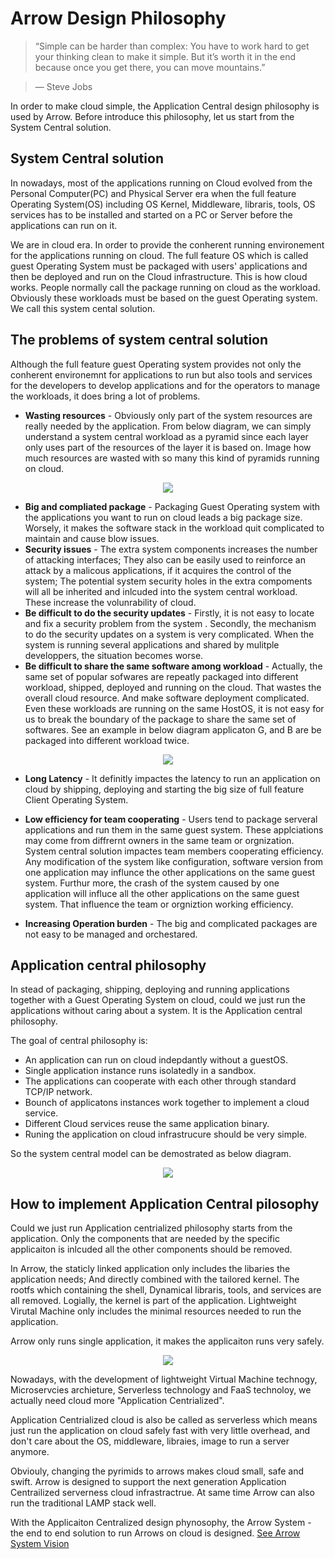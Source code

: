 # Arrow Design Philosophy
> “Simple can be harder than complex: You have to work hard to get your thinking clean to make it simple. But it’s worth it in the end because once you get there, you can move mountains.”

> ― Steve Jobs

In order to make cloud simple, the Application Central design philosophy is used by Arrow. Before introduce this philosophy, let us start from the System Central solution.

## System Central solution
In nowadays, most of the applications running on Cloud evolved from the Personal Computer(PC) and Physical Server era when the full feature Operating System(OS) including OS Kernel, Middleware, libraris, tools, OS services has to be installed and started on a PC or Server before the applications can run on it.

We are in cloud era. In order to provide the conherent running environement for the applications running on cloud. The full feature OS which is called guest Operating System must be packaged with users' applications and then be deployed and run on the Cloud infrastructure. This is how cloud works. People normally call the package running on cloud as the workload.  Obviously these workloads must be based on the guest Operating system. We call this system cental solution. 

## The problems of system central solution
Although the full feature guest Operating system provides not only the conherent environemnt for applications to run but also tools and services for the developers to develop applications and for the operators to manage the workloads, it does bring a lot of problems.

- **Wasting resources** - Obviously only part of the system resources are really needed by the application. From below diagram, we can simply understand a system central workload as a pyramid since each layer only uses part of the resources of the layer it is based on. Image how much resources are wasted with so many this kind of pyramids running on cloud.
<p align="center">
  <img src="https://github.com/Walnux/Arrow_Documents/blob/master/images/PackageInSysCentral.png">
</p>

- **Big and compliated package** - Packaging Guest Operating system with the applications you want to run on cloud leads a big package size. Worsely, it makes the software stack in the workload quit complicated to maintain and cause blow issues. 
- **Security issues** - The extra system components increases the number of attacking interfaces; They also can be easily used to reinforce an attack by a malicous applications, if it acquires the control of the system; The potential system security holes in the extra compoments will all be inherited and inlcuded into the system central workload. These increase the volunrability of cloud.  
- **Be difficult to do the security updates** - Firstly, it is not easy to locate and fix a security problem from the system . Secondly, the mechanism to do the security updates on a system is very complicated. When the system is running several applications and shared by mulitple developpers, the situation becomes worse.
- **Be difficult to share the same software among workload** - Actually, the same set of popular sofwares are repeatly packaged into different workload, shipped, deployed and running on the cloud. That wastes the overall cloud resource. And make software deployment complicated. Even these workloads are running on the same HostOS, it is not easy for us to break the boundary of the package to share the same set of softwares. See an example in below diagram applicaton G, and B are be packaged into different workload twice.  
<p align="center">
  <img src="https://github.com/Walnux/Arrow_Documents/blob/master/images/AppShareSystemCentral.png">
</p>

- **Long Latency** - It definitly impactes the latency to run an application on cloud by shipping, deploying and starting the big size of full feature Client Operating System.

- **Low efficiency for team cooperating** - Users tend to package serveral applications and run them in the same guest system. These applciations may come from diffrernt owners in the same team or orgnization. System central solution impactes team members cooperating efficiency. Any modification of the system like configuration, software version from one application may influnce the other applications on the same guest system. Furthur more, the crash of the system caused by one application  will influce all the other applications on the same guest system. That influence the team or orgniztion working efficiency.
- **Increasing Operation burden** - The big and complicated packages are not easy to be managed and orchestared.  

## Application central philosophy
In stead of packaging, shipping, deploying and running applications together with a Guest Operating System on cloud, could we just run the applications without caring about a system. It is the Application central philosophy.

The goal of central philosophy is:

- An application can run on cloud indepdantly without a guestOS.
- Single application instance runs isolatedly in a sandbox.
- The applications can cooperate with each other through standard TCP/IP network.
- Bounch of applicatons instances work together to implement a cloud service.
- Different Cloud services reuse the same application binary.
- Runing the application on cloud infrastrucure should be very simple. 

So the system central model can be demostrated as below diagram.
<p align="center">
  <img src="https://github.com/Walnux/Arrow_Documents/blob/master/images/AppShareAppCentral.png">
</p>

## How to implement Application Central pilosophy
Could we just run 
Application centrialized philosophy starts from the application. Only the components that are needed by the specific applicaiton is inlcuded all the other components should be removed.

In Arrow, the staticly linked application only includes the libaries the application needs; And directly combined with the tailored kernel. The rootfs which containing the shell, Dynamical libraris, tools, and services are all removed. Logially, the kernel is part of the application. Lightweight Virutal Machine only includes the minimal resources needed to run the application.

Arrow only runs single application, it makes the applicaiton runs very safely.
<p align="center">
  <img src="https://github.com/Walnux/Arrow_Documents/blob/master/images/Topdown.jpg">
</p>
Nowadays, with the development of lightweight Virtual Machine technogy, Microservcies archieture, Serverless technology and FaaS technoloy, we actually need cloud more "Application Centrialized".

Application Centrialized cloud is also be called as serverless which means just run the application on cloud safely fast with very little overhead, and don't care about the OS, middleware, libraies, image to run a server anymore.

Obviouly, changing the pyrimids to arrows makes cloud small, safe and swift. Arrow is designed to support the next generation Application Centrailized serverness cloud infrastractrue. At same time Arrow can also run the traditional LAMP stack well. 

With the Applicaiton Centralized design phynosophy, the Arrow System - the end to end solution to run Arrows on cloud is designed.
[See Arrow System Vision](/ArrowSystemVision.md)
